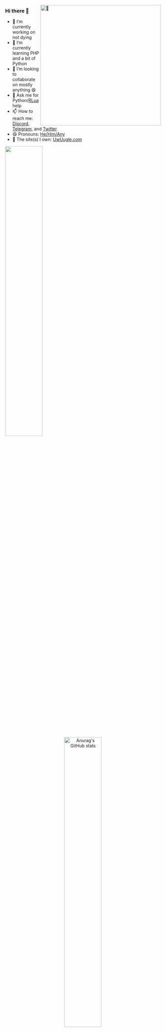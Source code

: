 <div dir="Welcome to my GitHub"></div>
<div height="5'8" dir="141 lb" style="cool" title="If you are using inspect element RN, why?"></div>

<!--CMD stats on the right of the screen (messy because NO ONE will ever se this code any way
Same site as the other stat one but lets be real this one is cooler :)-->
<p><a href="#"><img align="right" width="390" alt="🦑" src="https://metrics.lecoq.io/cool-showttv?template=terminal&isocalendar=1&languages=1&code=1&isocalendar.duration=full-year&languages.limit=8&languages.threshold=0%25&languages.colors=github&languages.sections=most-used&languages.indepth=false&languages.analysis.timeout=15&languages.categories=markup%2C%20programming&languages.recent.categories=markup%2C%20programming&languages.recent.load=300&languages.recent.days=14&code.lines=12&code.load=100&code.days=3&code.visibility=public&config.timezone=America%2FIndianapolis"></a></p>

<!--Left side of the screen info and stats-->
<div align="left" width="390">
    <h3 id="hi-there-">Hi there 👋</h3>
    <ul>
    <li>🔭 I’m currently working on not dying</li>
    <li>🌱 I’m currently learning PHP and a bit of Python</li>
    <li>👯 I’m looking to collaborate on mostly anything 😄</li>
    <li>💬 Ask me for Python/<a href="#" title="Roblox Lua">RLua</a> help</li>
    <li>📫 How to reach me: <a href="https://www.discord.com/users/687396215909908551" title="Cool_Show#4851">Discord</a>, <a href="https://t.me/Cool_ShowTTV" title="@Cool_ShowTTV">Telegram</a>, and <a href="https://twitter.com/Cool_ShowTTV" title="@Cool_ShowTTV">Twitter</a></li>
    <li>😄 Pronouns: <a href="https://en.pronouns.page/@Cool_Show" title="pronouns.page link">He/Him/Any</a></li>
    <li>👀 The site(s) I own: <a href="https://UwUugle.com" title="UwUugle.com link">UwUugle.com</a></li>
    </ul>
  <img src="https://metrics.lecoq.io/COOL-showttv" width="49%;">
</div>
  
<div align="center" title="Well hello there! Did you know that a shrimp's heart is in its head?" width="390">
  <a href="https://github.com/anuraghazra/github-readme-stats"><img src="https://github-readme-stats.vercel.app/api?username=cool-showttv&amp;show_icons=true&amp;theme=dark" alt="Anurag&#39;s GitHub stats" width="49%" title=":"></a>
    
  <p><a href="https://github.com/ryo-ma/github-profile-trophy"><img src="https://github-profile-trophy.vercel.app/?username=cool-showttv&amp;theme=onedark&column=3" alt="trophy" width="30%" title=")"></a>
</div>

<!--
 Fun fact: I hate my self :) :)
-->

<div align="center">
    <a href="https://github.com/antonkomarev/github-profile-views-counter">
        <img src="https://komarev.com/ghpvc/?username=antonkomarev&style=for-the-badge">
    </a>
    <br>
    <a href="https://github.com/biancarosa/lastfm-last-played">
        <img src="https://img.shields.io/endpoint?color=red&amp;url=https://lastfm-last-played.biancarosa.com.br/Cool_Show/latest-song?format=shields.io&amp;style=for-the-badge&amp;label=%20" alt="Last.FM Last Played Song">
    </a>
    <br>
    <img src="https://hit.yhype.me/github/profile?user_id=22648256" alt="Ÿ HŸPE">
</div>
